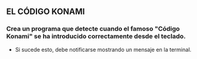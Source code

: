 ## EL CÓDIGO KONAMI

### Crea un programa que detecte cuando el famoso "Código Konami" se ha introducido correctamente desde el teclado.

- Si sucede esto, debe notificarse mostrando un mensaje en la terminal.